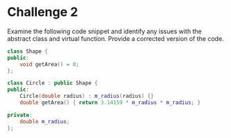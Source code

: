 # Challenge 2

Examine the following code snippet and identify any issues with the abstract class and virtual function. Provide a corrected version of the code.

```cpp
class Shape {
public:
    void getArea() = 0;
};

class Circle : public Shape {
public:
    Circle(double radius) : m_radius(radius) {}
    double getArea() { return 3.14159 * m_radius * m_radius; }

private:
    double m_radius;
};
```
